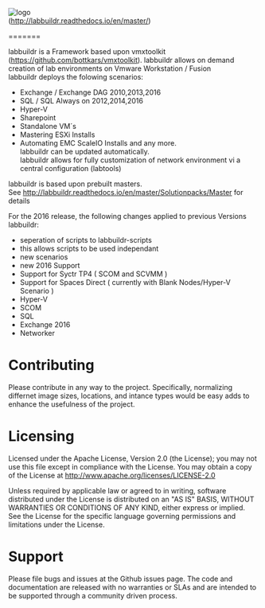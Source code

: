 ![logo](https://cloud.githubusercontent.com/assets/8255007/17669992/3d3a18ba-6310-11e6-829a-2d8fc7995712.jpg)  
(http://labbuildr.readthedocs.io/en/master/)

=======

labbuildr is a Framework based upon vmxtoolkit (https://github.com/bottkars/vmxtoolkit).
labbuildr allows on demand creation of lab environments on Vmware Workstation / Fusion  
labbuildr deploys the folowing scenarios:
  - Exchange / Exchange DAG 2010,2013,2016
  - SQL / SQL Always on 2012,2014,2016
  - Hyper-V
  - Sharepoint
  - Standalone VM´s
  - Mastering ESXi Installs
  - Automating EMC ScaleIO Installs
 and any more.  
 labbuildr can be updated automatically.  
labbuildr allows for fully customization of network environment vi a central configuration (labtools)
  
labbuildr is based upon prebuilt masters.  
See http://labbuildr.readthedocs.io/en/master/Solutionpacks/Master for details

For the 2016 release, the following changes applied to previous Versions labbuildr:

- seperation of scripts to labbuildr-scripts
- this allows scripts to be used independant  
- new scenarios
- new 2016 Support
- Support for Syctr TP4 ( SCOM and SCVMM )
- Support for Spaces Direct ( currently with Blank Nodes/Hyper-V Scenario )
- Hyper-V
- SCOM
- SQL
- Exchange 2016
- Networker   






Contributing   
==========
Please contribute in any way to the project. Specifically, normalizing differnet image sizes, locations, and intance types would be easy adds to enhance the usefulness of the project.

Licensing   
==========
Licensed under the Apache License, Version 2.0 (the License); you may not use this file except in compliance with the License. You may obtain a copy of the License at http://www.apache.org/licenses/LICENSE-2.0

Unless required by applicable law or agreed to in writing, software distributed under the License is distributed on an "AS IS" BASIS, WITHOUT WARRANTIES OR CONDITIONS OF ANY KIND, either express or implied. See the License for the specific language governing permissions and limitations under the License.

Support   
==========
Please file bugs and issues at the Github issues page. The code and documentation are released with no warranties or SLAs and are intended to be supported through a community driven process.


